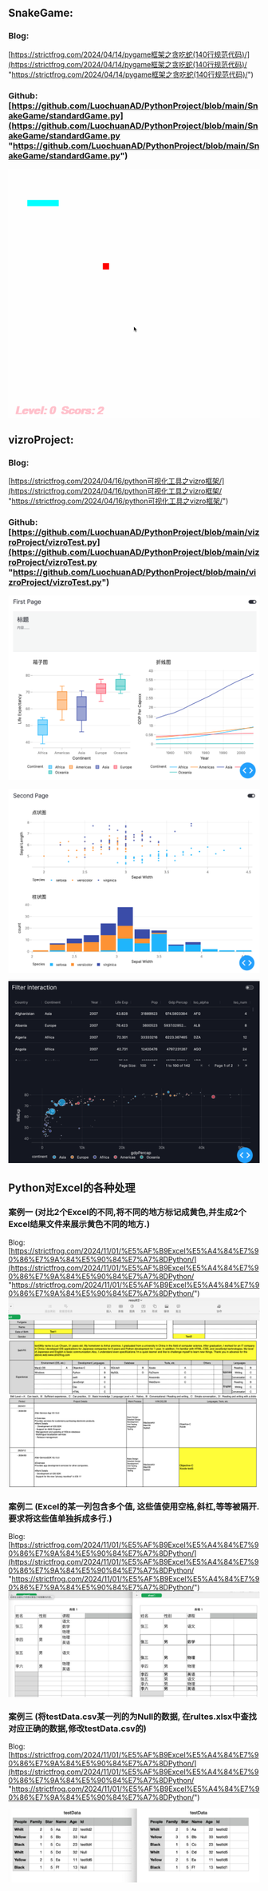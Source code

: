 ## SnakeGame:
### Blog: 
[https://strictfrog.com/2024/04/14/pygame框架之贪吃蛇(140行规范代码)/](https://strictfrog.com/2024/04/14/pygame框架之贪吃蛇(140行规范代码)/ "https://strictfrog.com/2024/04/14/pygame框架之贪吃蛇(140行规范代码)/")
### Github:[https://github.com/LuochuanAD/PythonProject/blob/main/SnakeGame/standardGame.py](https://github.com/LuochuanAD/PythonProject/blob/main/SnakeGame/standardGame.py "https://github.com/LuochuanAD/PythonProject/blob/main/SnakeGame/standardGame.py")

![](https://raw.githubusercontent.com/LuochuanAD/BlogSourceImage/master/BlogSourceImage/BlogSourceImage2024/demo.gif)



## vizroProject:
### Blog: 
[https://strictfrog.com/2024/04/16/python可视化工具之vizro框架/](https://strictfrog.com/2024/04/16/python可视化工具之vizro框架/ "https://strictfrog.com/2024/04/16/python可视化工具之vizro框架/")

### Github: [https://github.com/LuochuanAD/PythonProject/blob/main/vizroProject/vizroTest.py](https://github.com/LuochuanAD/PythonProject/blob/main/vizroProject/vizroTest.py "https://github.com/LuochuanAD/PythonProject/blob/main/vizroProject/vizroTest.py")

![](https://raw.githubusercontent.com/LuochuanAD/BlogSourceImage/master/BlogSourceImage/BlogSourceImage2024/vizro_image1.png)

![](https://raw.githubusercontent.com/LuochuanAD/BlogSourceImage/master/BlogSourceImage/BlogSourceImage2024/vizro_image2.png)

![](https://raw.githubusercontent.com/LuochuanAD/BlogSourceImage/master/BlogSourceImage/BlogSourceImage2024/vizro_image3.png)

## Python对Excel的各种处理

### 案例一 (对比2个Excel的不同,将不同的地方标记成黄色,并生成2个Excel结果文件来展示黄色不同的地方.)

Blog: 
[https://strictfrog.com/2024/11/01/%E5%AF%B9Excel%E5%A4%84%E7%90%86%E7%9A%84%E5%90%84%E7%A7%8DPython/](https://strictfrog.com/2024/11/01/%E5%AF%B9Excel%E5%A4%84%E7%90%86%E7%9A%84%E5%90%84%E7%A7%8DPython/ "https://strictfrog.com/2024/11/01/%E5%AF%B9Excel%E5%A4%84%E7%90%86%E7%9A%84%E5%90%84%E7%A7%8DPython/")
![](https://raw.githubusercontent.com/LuochuanAD/BlogSourceImage/refs/heads/master/BlogSourceImage/BlogSourceImage2024/matchExcel_screen.png)

### 案例二 (Excel的某一列包含多个值, 这些值使用空格,斜杠,等等被隔开. 要求将这些值单独拆成多行.)

Blog: 
[https://strictfrog.com/2024/11/01/%E5%AF%B9Excel%E5%A4%84%E7%90%86%E7%9A%84%E5%90%84%E7%A7%8DPython/](https://strictfrog.com/2024/11/01/%E5%AF%B9Excel%E5%A4%84%E7%90%86%E7%9A%84%E5%90%84%E7%A7%8DPython/ "https://strictfrog.com/2024/11/01/%E5%AF%B9Excel%E5%A4%84%E7%90%86%E7%9A%84%E5%90%84%E7%A7%8DPython/")
![](https://raw.githubusercontent.com/LuochuanAD/PythonProject/refs/heads/main/splitColumn/splitColumn_screenshot.png)

### 案例三 (将testData.csv某一列的为Null的数据, 在rultes.xlsx中查找对应正确的数据,修改testData.csv的)

Blog: 
[https://strictfrog.com/2024/11/01/%E5%AF%B9Excel%E5%A4%84%E7%90%86%E7%9A%84%E5%90%84%E7%A7%8DPython/](https://strictfrog.com/2024/11/01/%E5%AF%B9Excel%E5%A4%84%E7%90%86%E7%9A%84%E5%90%84%E7%A7%8DPython/ "https://strictfrog.com/2024/11/01/%E5%AF%B9Excel%E5%A4%84%E7%90%86%E7%9A%84%E5%90%84%E7%A7%8DPython/")

![](https://raw.githubusercontent.com/LuochuanAD/PythonProject/refs/heads/main/changeForCsv/changeForCsv_screenshot.png)



